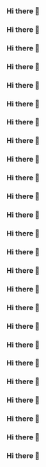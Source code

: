 ### Hi there 🌴
### Hi there 🌴
### Hi there 🌴
### Hi there 🌴
### Hi there 🌴

### Hi there 🌴
### Hi there 🌴
### Hi there 🌴
### Hi there 🌴
### Hi there 🌴

### Hi there 🌴
### Hi there 🌴
### Hi there 🌴
### Hi there 🌴
### Hi there 🌴

### Hi there 🌴
### Hi there 🌴
### Hi there 🌴
### Hi there 🌴
### Hi there 🌴

### Hi there 🌴
### Hi there 🌴
### Hi there 🌴
### Hi there 🌴
### Hi there 🌴


<!--
**insipx/insipx** is a ✨ _special_ ✨ repository because its `README.md` (this file) appears on your GitHub profile.

Here are some ideas to get you started:

- 🔭 I’m currently working on ...
- 🌱 I’m currently learning ...
- 👯 I’m looking to collaborate on ...
- 🤔 I’m looking for help with ...
- 💬 Ask me about ...
- 📫 How to reach me: ...
- 😄 Pronouns: ...
- ⚡ Fun fact: ...
-->

